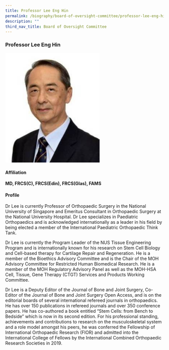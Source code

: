 ```yaml
---
title: Professor Lee Eng Hin
permalink: /biography/board-of-oversight-committee/professor-lee-eng-hin/
description: ""
third_nav_title: Board of Oversight Committee
---
```

### Professor Lee Eng Hin

<img src="/images/Biography/Board%20of%20Oversight%20Committee/professor%20lee%20eng%20hin.jpg" style="width:300px">


<h4> Affiliation </h4>

<b>MD, FRCS(C), FRCS(Edin), FRCS(Glas), FAMS</b>

<h4> Profile </h4>

Dr Lee is currently Professor of Orthopaedic Surgery in the National University of Singapore and Emeritus Consultant in Orthopaedic Surgery at the National University Hospital. Dr Lee specializes in Paediatric Orthopaedics and is acknowledged internationally as a leader in his field by being elected a member of the International Paediatric Orthopaedic Think Tank.

Dr Lee is currently the Program Leader of the NUS Tissue Engineering Program and is internationally known for his research on Stem Cell Biology and Cell-based therapy for Cartilage Repair and Regeneration. He is a member of the Bioethics Advisory Committee and is the Chair of the MOH Advisory Committee for Restricted Human Biomedical Research. He is a member of the MOH Regulatory Advisory Panel as well as the MOH-HSA Cell, Tissue, Gene Therapy (CTGT) Services and Products Working Committee.

Dr Lee is a Deputy Editor of the Journal of Bone and Joint Surgery, Co-Editor of the Journal of Bone and Joint Surgery Open Access, and is on the editorial boards of several international refereed journals in orthopaedics. He has over 150 publications in refereed journals and over 350 conference papers. He has co-authored a book entitled “Stem Cells: from Bench to Bedside” which is now in its second edition. For his professional standing, achievements and contributions to research on the musculoskeletal system and a role model amongst his peers, he was conferred the Fellowship of International Orthopaedic Research (FIOR) and admitted into the International College of Fellows by the International Combined Orthopaedic Research Societies in 2019.